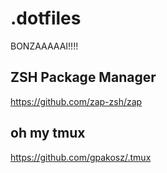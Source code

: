 # .dotfiles
BONZAAAAAI!!!!

## ZSH Package Manager
https://github.com/zap-zsh/zap

## oh my tmux
https://github.com/gpakosz/.tmux
